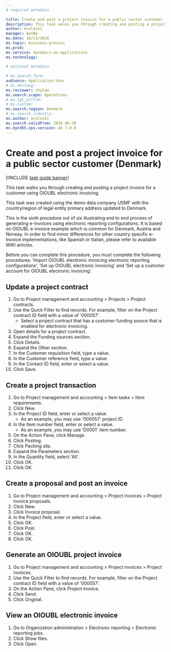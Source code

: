 ```yaml
--- 
# required metadata 
 
title: Create and post a project invoice for a public sector customer (Denmark)
description: This task walks you through creating and posting a project invoice for a customer using OIOUBL electronic invoicing. 
author: mrolecki
manager: AnnBe 
ms.date: 10/13/2016
ms.topic: business-process 
ms.prod:  
ms.service: dynamics-ax-applications 
ms.technology:  
 
# optional metadata 
 
# ms.search.form:   
audience: Application User 
# ms.devlang:  
ms.reviewer: shylaw
ms.search.scope: Operations 
# ms.tgt_pltfrm:  
# ms.custom:  
ms.search.region: Denmark
# ms.search.industry: 
ms.author: mrolecki
ms.search.validFrom: 2016-06-30 
ms.dyn365.ops.version: AX 7.0.0 
---
```

# Create and post a project invoice for a public sector customer (Denmark)

[!INCLUDE [task guide banner](../../includes/task-guide-banner.md)]

This task walks you through creating and posting a project invoice for a customer using OIOUBL electronic invoicing. 



This task was created using the demo data company USMF with the country/region of legal entity primary address updated to Denmark.



This is the sixth procedure out of six illustrating end to end process of generating e-invoices using electronic reporting configurations. It is based on OIOUBL e-invoice example which is common for Denmark, Austria and Norway. In order to find minor differences for other country specific e-Invoice implementations, like Spanish or Italian, please refer to available WIKI articles.



Before you can complete this procedure, you must complete the following procedures: ‘Import OIOUBL electronic invoicing electronic reporting configurations’, ‘Set up OIOUBL electronic invoicing’ and ‘Set up a customer account for OIOUBL electronic invoicing’.


## Update a project contract
1. Go to Project management and accounting > Projects > Project contracts.
2. Use the Quick Filter to find records. For example, filter on the Project contract ID field with a value of '000057'.
    * Select a project contract that has a customer funding source that is enabled for electronic invoicing.  
3. Open details for a project contract.
4. Expand the Funding sources section.
5. Click Details.
6. Expand the Other section.
7. In the Customer requisition field, type a value.
8. In the Customer reference field, type a value.
9. In the Contact ID field, enter or select a value.
10. Click Save.

## Create a project transaction
1. Go to Project management and accounting > Item tasks > Item requirements.
2. Click New.
3. In the Project ID field, enter or select a value.
    * As an example, you may use '000057' project ID.  
4. In the Item number field, enter or select a value.
    * As an example, you may use 'D0001' item number.  
5. On the Action Pane, click Manage.
6. Click Posting.
7. Click Packing slip.
8. Expand the Parameters section.
9. In the Quantity field, select 'All'.
10. Click OK.
11. Click OK.

## Create a proposal and post an invoice 
1. Go to Project management and accounting > Project invoices > Project invoice proposals.
2. Click New.
3. Click Invoice proposal.
4. In the Project field, enter or select a value.
5. Click OK.
6. Click Post.
7. Click OK.
8. Click OK.

## Generate an OIOUBL project invoice
1. Go to Project management and accounting > Project invoices > Project invoices.
2. Use the Quick Filter to find records. For example, filter on the Project contract ID field with a value of '000057'.
3. On the Action Pane, click Project invoice.
4. Click Send.
5. Click Original.

## View an OIOUBL electronic invoice
1. Go to Organization administration > Electronic reporting > Electronic reporting jobs.
2. Click Show files.
3. Click Open.

